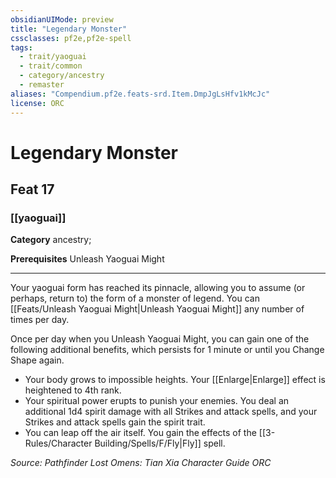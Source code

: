 ```yaml
---
obsidianUIMode: preview
title: "Legendary Monster"
cssclasses: pf2e,pf2e-spell
tags:
  - trait/yaoguai
  - trait/common
  - category/ancestry
  - remaster
aliases: "Compendium.pf2e.feats-srd.Item.DmpJgLsHfv1kMcJc"
license: ORC
---
```

# Legendary Monster
## Feat 17
### [[yaoguai]]

**Category** ancestry; 



**Prerequisites** Unleash Yaoguai Might
* * *
Your yaoguai form has reached its pinnacle, allowing you to assume (or perhaps, return to) the form of a monster of legend. You can [[Feats/Unleash Yaoguai Might|Unleash Yaoguai Might]] any number of times per day.

Once per day when you Unleash Yaoguai Might, you can gain one of the following additional benefits, which persists for 1 minute or until you Change Shape again.

*   Your body grows to impossible heights. Your [[Enlarge|Enlarge]] effect is heightened to 4th rank.
*   Your spiritual power erupts to punish your enemies. You deal an additional 1d4 spirit damage with all Strikes and attack spells, and your Strikes and attack spells gain the spirit trait.
*   You can leap off the air itself. You gain the effects of the [[3-Rules/Character Building/Spells/F/Fly|Fly]] spell.

*Source: Pathfinder Lost Omens: Tian Xia Character Guide*
*ORC*